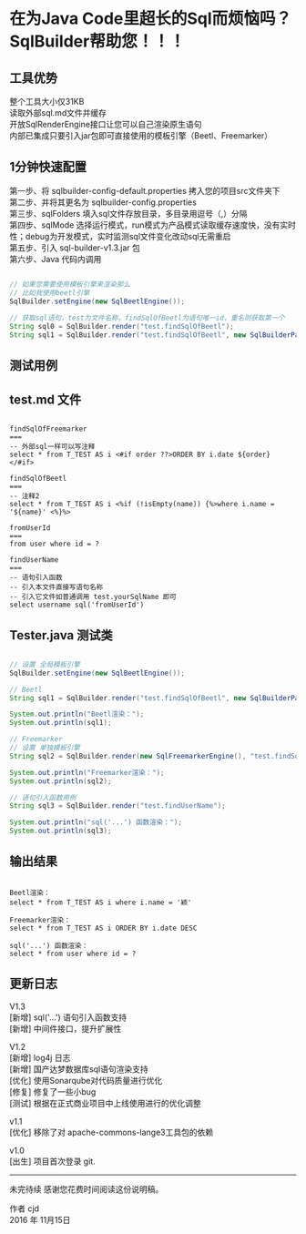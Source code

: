 在为Java Code里超长的Sql而烦恼吗？SqlBuilder帮助您！！！
====

## 工具优势

整个工具大小仅31KB  
读取外部sql.md文件并缓存  
开放SqlRenderEngine接口让您可以自己渲染原生语句  
内部已集成只要引入jar包即可直接使用的模板引擎（Beetl、Freemarker）  

## 1分钟快速配置

第一步、将 sqlbuilder-config-default.properties 拷入您的项目src文件夹下  
第二步、并将其更名为 sqlbuilder-config.properties  
第三步、sqlFolders 填入sql文件存放目录，多目录用逗号（,）分隔  
第四步、sqlMode 选择运行模式，run模式为产品模式读取缓存速度快，没有实时性；debug为开发模式，实时监测sql文件变化改动sql无需重启  
第五步、引入 sql-builder-v1.3.jar 包  
第六步、Java 代码内调用    

```java

// 如果您需要使用模板引擎来渲染那么  
// 比如我使用beetl引擎  
SqlBuilder.setEngine(new SqlBeetlEngine());  
  
// 获取sql语句，test为文件名称，findSqlOfBeetl为语句唯一id，重名则获取第一个  
String sql0 = SqlBuilder.render("test.findSqlOfBeetl");  
String sql1 = SqlBuilder.render("test.findSqlOfBeetl", new SqlBuilderPara("name", "颖"), ...);  

```

## 测试用例
## test.md 文件

```

findSqlOfFreemarker
===
-- 外部sql一样可以写注释
select * from T_TEST AS i <#if order ??>ORDER BY i.date ${order} </#if>

findSqlOfBeetl
===
-- 注释2
select * from T_TEST AS i <%if (!isEmpty(name)) {%>where i.name = '${name}' <%}%>

fromUserId
===
from user where id = ? 

findUserName
===
-- 语句引入函数
-- 引入本文件直接写语句名称
-- 引入它文件如普通调用 test.yourSqlName 即可
select username sql('fromUserId') 

```

## Tester.java 测试类

```java

// 设置 全局模板引擎
SqlBuilder.setEngine(new SqlBeetlEngine());

// Beetl
String sql1 = SqlBuilder.render("test.findSqlOfBeetl", new SqlBuilderPara("name", "颖"));

System.out.println("Beetl渲染：");
System.out.println(sql1);

// Freemarker
// 设置 单独模板引擎
String sql2 = SqlBuilder.render(new SqlFreemarkerEngine(), "test.findSqlOfFreemarker", new SqlBuilderPara("order", "DESC"));

System.out.println("Freemarker渲染：");
System.out.println(sql2);

// 语句引入函数用例
String sql3 = SqlBuilder.render("test.findUserName");

System.out.println("sql('...') 函数渲染：");
System.out.println(sql3);

```

## 输出结果

```

Beetl渲染：  
select * from T_TEST AS i where i.name = '颖'  

Freemarker渲染：  
select * from T_TEST AS i ORDER BY i.date DESC  

sql('...') 函数渲染：  
select * from user where id = ?  

```

## 更新日志

V1.3  
[新增] sql('...') 语句引入函数支持  
[新增] 中间件接口，提升扩展性  

V1.2  
[新增] log4j 日志  
[新增] 国产达梦数据库sql语句渲染支持  
[优化] 使用Sonarqube对代码质量进行优化  
[修复] 修复了一些小bug  
[测试] 根据在正式商业项目中上线使用进行的优化调整  
  
v1.1  
[优化] 移除了对 apache-commons-lange3工具包的依赖  
  
v1.0  
[出生] 项目首次登录 git.  

------

未完待续
感谢您花费时间阅读这份说明稿。

作者 cjd   
2016 年 11月15日    
